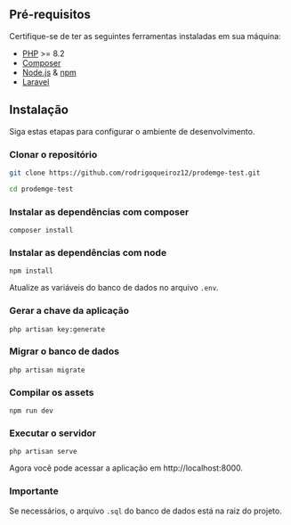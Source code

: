 ## Pré-requisitos

Certifique-se de ter as seguintes ferramentas instaladas em sua máquina:

- [PHP](https://www.php.net/downloads.php) >= 8.2
- [Composer](https://getcomposer.org/download/)
- [Node.js](https://nodejs.org/) & [npm](https://www.npmjs.com/get-npm)
- [Laravel](https://laravel.com/)

## Instalação

Siga estas etapas para configurar o ambiente de desenvolvimento.

### Clonar o repositório

```bash
git clone https://github.com/rodrigoqueiroz12/prodemge-test.git

cd prodemge-test
```

### Instalar as dependências com composer

```
composer install
```

### Instalar as dependências com node

```
npm install
```

Atualize as variáveis do banco de dados no arquivo `.env`.

### Gerar a chave da aplicação

```
php artisan key:generate
```

### Migrar o banco de dados

```
php artisan migrate
```

### Compilar os assets

```
npm run dev
```

### Executar o servidor

```
php artisan serve
```

Agora você pode acessar a aplicação em http://localhost:8000.

### Importante

Se necessários, o arquivo `.sql` do banco de dados está na raiz do projeto.
